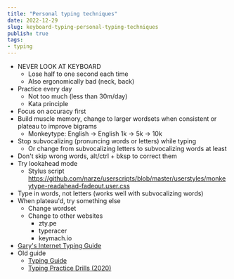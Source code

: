 ```yaml
---
title: "Personal typing techniques"
date: 2022-12-29
slug: keyboard-typing-personal-typing-techniques
publish: true
tags:
- typing
---
```


- NEVER LOOK AT KEYBOARD
  - Lose half to one second each time
  - Also ergonomically bad (neck, back)
- Practice every day
  - Not too much (less than 30m/day)
  - Kata principle
- Focus on accuracy first
- Build muscle memory, change to larger wordsets when consistent or plateau to improve bigrams
  - Monkeytype: English -> English 1k -> 5k -> 10k
- Stop subvocalizing (pronuncing words or letters) while typing
  - Or change from subvocalizing letters to subvocalizing words at least
- Don't skip wrong words, alt/ctrl + bksp to correct them
- Try lookahead mode
  - Stylus script https://github.com/narze/userscripts/blob/master/userstyles/monkeytype-readahead-fadeout.user.css
- Type in words, not letters (works well with subvocalizing words)
- When plateau'd, try something else
  - Change wordset
  - Change to other websites
    - zty.pe
    - typeracer
    - keymach.io
- [Gary's Internet Typing Guide](1-Projects/tech-long-didnt-read/Gary's%20Internet%20Typing%20Guide.md)
- Old guide
  - [Typing Guide](2-Areas/Keyboard%20&%20Typing/Typing%20Guide.md)
  - [Typing Practice Drills (2020)](2-Areas/Keyboard%20&%20Typing/Typing%20Practice%20Drills%20(2020).md)